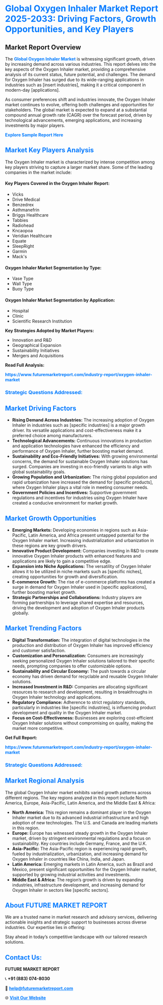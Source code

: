 <h1 style="color: #007BFF;">Global Oxygen Inhaler Market Report 2025-2033: Driving Factors, Growth Opportunities, and Key Players</h1>

<section id="overview">
<h2>Market Report Overview</h2>
<p>The <a href="https://www.futuremarketreport.com/industry-report/oxygen-inhaler-market" style="color: #007BFF; text-decoration: none;"><strong>Global Oxygen Inhaler Market</strong></a> is witnessing significant growth, driven by increasing demand across various industries. This report delves into the key aspects of the Oxygen Inhaler market, providing a comprehensive analysis of its current status, future potential, and challenges. The demand for Oxygen Inhaler has surged due to its wide-ranging applications in industries such as [insert industries], making it a critical component in modern-day [applications].</p>
<p>As consumer preferences shift and industries innovate, the Oxygen Inhaler market continues to evolve, offering both challenges and opportunities for stakeholders. The global market is expected to expand at a substantial compound annual growth rate (CAGR) over the forecast period, driven by technological advancements, emerging applications, and increasing investments by major players.</p>
</section>

<section id="overview">
<p><a href="https://www.futuremarketreport.com/request-sample/reportId=90359" style="color: #007BFF; text-decoration: none;"><strong>Explore Sample Report Here</strong></a></p>
</section>

<section id="key-players">
<h2 style="color: #007BFF;">Market Key Players Analysis</h2>
<p>The Oxygen Inhaler market is characterized by intense competition among key players striving to capture a larger market share. Some of the leading companies in the market include:</p>
<h4>Key Players Covered in the Oxygen Inhaler Report:</h4>
<ul><li>Vicks</li><li>Drive Medical</li><li>Benzedrex</li><li>Asthmanefrin</li><li>Briggs Healthcare</li><li>Tabbies</li><li>Radiohead</li><li>Kncaopoa</li><li>Veridian Healthcare</li><li>Equate</li><li>SleepRight</li><li>Garmin</li><li>Mack&#039;s</li></ul>
<h4>Oxygen Inhaler Market Segmentation by Type:</h4>
<ul><li>Vase Type</li><li>Wall Type</li><li>Buoy Type</li></ul>

<h4>Oxygen Inhaler Market Segmentation by Application:</h4>
<ul><li>Hospital</li><li>Clinic</li><li>Scientific Research Institution</li></ul>
<p><strong>Key Strategies Adopted by Market Players:</strong></p>
<ul>
<li>Innovation and R&D</li>
<li>Geographical Expansion</li>
<li>Sustainability Initiatives</li>
<li>Mergers and Acquisitions</li>
</ul>
</section>

<section>
<p><strong>Read Full Analysis: </strong></p><a href="https://www.futuremarketreport.com/industry-report/oxygen-inhaler-market" style="color: #007BFF; text-decoration: none;"><strong>https://www.futuremarketreport.com/industry-report/oxygen-inhaler-market</strong></a>
<h3 style="color: #007BFF;">Strategic Questions Addressed:</h3>
</section>

<section id="driving-factors">
<h2 style="color: #007BFF;">Market Driving Factors</h2>
<ul>
<li><strong>Rising Demand Across Industries:</strong> The increasing adoption of Oxygen Inhaler in industries such as [specific industries] is a major growth driver. Its versatile applications and cost-effectiveness make it a preferred choice among manufacturers.</li>
<li><strong>Technological Advancements:</strong> Continuous innovations in production and application technologies have enhanced the efficiency and performance of Oxygen Inhaler, further boosting market demand.</li>
<li><strong>Sustainability and Eco-Friendly Initiatives:</strong> With growing environmental concerns, the demand for sustainable Oxygen Inhaler solutions has surged. Companies are investing in eco-friendly variants to align with global sustainability goals.</li>
<li><strong>Growing Population and Urbanization:</strong> The rising global population and rapid urbanization have increased the demand for [specific products], where Oxygen Inhaler plays a vital role in meeting consumer needs.</li>
<li><strong>Government Policies and Incentives:</strong> Supportive government regulations and incentives for industries using Oxygen Inhaler have created a conducive environment for market growth.</li>
</ul>
</section>

<section id="growth-opportunities">
<h2 style="color: #007BFF;">Market Growth Opportunities</h2>
<ul>
<li><strong>Emerging Markets:</strong> Developing economies in regions such as Asia-Pacific, Latin America, and Africa present untapped potential for the Oxygen Inhaler market. Increasing industrialization and urbanization in these regions are key growth drivers.</li>
<li><strong>Innovative Product Development:</strong> Companies investing in R&D to create innovative Oxygen Inhaler products with enhanced features and applications are likely to gain a competitive edge.</li>
<li><strong>Expansion into Niche Applications:</strong> The versatility of Oxygen Inhaler allows it to be utilized in niche markets such as [specific niches], creating opportunities for growth and diversification.</li>
<li><strong>E-commerce Growth:</strong> The rise of e-commerce platforms has created a surge in demand for Oxygen Inhaler used in [specific applications], further boosting market growth.</li>
<li><strong>Strategic Partnerships and Collaborations:</strong> Industry players are forming partnerships to leverage shared expertise and resources, driving the development and adoption of Oxygen Inhaler products globally.</li>
</ul>
</section>

<section id="trending-factors">
<h2 style="color: #007BFF;">Market Trending Factors</h2>
<ul>
<li><strong>Digital Transformation:</strong> The integration of digital technologies in the production and distribution of Oxygen Inhaler has improved efficiency and customer satisfaction.</li>
<li><strong>Customization and Personalization:</strong> Consumers are increasingly seeking personalized Oxygen Inhaler solutions tailored to their specific needs, prompting companies to offer customizable options.</li>
<li><strong>Sustainability and Circular Economy:</strong> The push towards a circular economy has driven demand for recyclable and reusable Oxygen Inhaler solutions.</li>
<li><strong>Increased Investment in R&D:</strong> Companies are allocating significant resources to research and development, resulting in breakthroughs in Oxygen Inhaler technology and applications.</li>
<li><strong>Regulatory Compliance:</strong> Adherence to strict regulatory standards, particularly in industries like [specific industries], is influencing product development and quality in the Oxygen Inhaler market.</li>
<li><strong>Focus on Cost-Effectiveness:</strong> Businesses are exploring cost-efficient Oxygen Inhaler solutions without compromising on quality, making the market more competitive.</li>
</ul>
</section>

<section>
<p><strong>Get Full Report: </strong></p><a href="https://www.futuremarketreport.com/industry-report/oxygen-inhaler-market" style="color: #007BFF; text-decoration: none;"><strong>https://www.futuremarketreport.com/industry-report/oxygen-inhaler-market</strong></a>
<h3 style="color: #007BFF;">Strategic Questions Addressed:</h3>
</section>


<section id="regional-analysis">
<h2 style="color: #007BFF;">Market Regional Analysis</h2>
<p>The global Oxygen Inhaler market exhibits varied growth patterns across different regions. The key regions analyzed in this report include North America, Europe, Asia-Pacific, Latin America, and the Middle East & Africa:</p>
<ul>
<li><strong>North America:</strong> This region remains a dominant player in the Oxygen Inhaler market due to its advanced industrial infrastructure and high adoption of new technologies. The U.S. and Canada are leading markets in this region.</li>
<li><strong>Europe:</strong> Europe has witnessed steady growth in the Oxygen Inhaler market, driven by stringent environmental regulations and a focus on sustainability. Key countries include Germany, France, and the U.K.</li>
<li><strong>Asia-Pacific:</strong> The Asia-Pacific region is experiencing rapid growth, fueled by industrialization, urbanization, and increasing demand for Oxygen Inhaler in countries like China, India, and Japan.</li>
<li><strong>Latin America:</strong> Emerging markets in Latin America, such as Brazil and Mexico, present significant opportunities for the Oxygen Inhaler market, supported by growing industrial activities and investments.</li>
<li><strong>Middle East & Africa:</strong> The region’s growth is driven by expanding industries, infrastructure development, and increasing demand for Oxygen Inhaler in sectors like [specific sectors].</li>
</ul>
</section>

<footer>
<h2 style="color: #007BFF;">About FUTURE MARKET REPORT</h2>
<p>We are a trusted name in market research and advisory services, delivering actionable insights and strategic support to businesses across diverse industries. Our expertise lies in offering:</p>

<p>Stay ahead in today’s competitive landscape with our tailored research solutions.</p>

<h2 style="color: #007BFF;">Contact Us:</h2>
<p><strong>FUTURE MARKET REPORT</strong></p>
<p>📞 <strong>+91 (883) 074-8030</strong></p>
<p>📧 <strong><a href="mailto:help@futuremarketreport.com" style="color: #007BFF;">help@futuremarketreport.com</a></strong></p>
<p>🌐 <strong><a href="https://www.futuremarketreport.com/" style="color: #007BFF;">Visit Our Website</a></strong></p>
</footer>